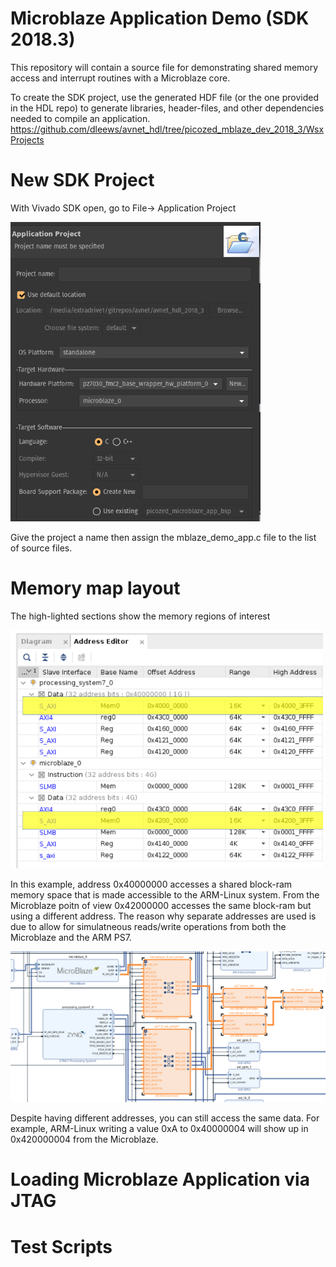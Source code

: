 Microblaze Application Demo (SDK 2018.3)
=======================================

This repository will contain a source file for demonstrating shared 
memory access and interrupt routines with a Microblaze core.

To create the SDK project, use the generated HDF file (or the one provided in the HDL repo) to generate libraries, header-files, and other dependencies needed to compile an application. 
https://github.com/dleews/avnet_hdl/tree/picozed_mblaze_dev_2018_3/WsxProjects


New SDK Project 
=======================================

With Vivado SDK open, go to 
File-> Application Project


<img src="sdk_info.png" width="400" />

Give the project a name then assign the mblaze_demo_app.c file to the list of source files.

Memory map layout
=======================================

The high-lighted sections show the memory regions of interest

<img src="memory_map.png" width="500" />

In this example, address 0x40000000 accesses a shared block-ram memory space that is made accessible to the ARM-Linux system. From the Microblaze poitn of view 0x42000000 accesses the same block-ram but using a different address. The reason why separate addresses are used is due to allow for simulatneous reads/write operations from both the Microblaze and the ARM PS7.

<img src="vivado_interconnect.png" width="800" />

Despite having different addresses, you can still access the same data. For example, ARM-Linux writing a value 0xA to 0x40000004 will show up in 0x420000004 from the Microblaze.


Loading Microblaze Application via JTAG
=======================================


Test Scripts
=======================================